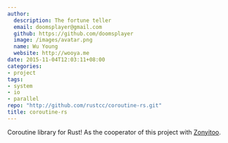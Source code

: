 ```yaml
---
author:
  description: The fortune teller
  email: doomsplayer@gmail.com
  github: https://github.com/doomsplayer
  image: /images/avatar.png
  name: Wu Young
  website: http://wooya.me
date: 2015-11-04T12:03:11+08:00
categories:
- project
tags:
- system
- io
- parallel
repo: "http://github.com/rustcc/coroutine-rs.git"
title: coroutine-rs
---
```


Coroutine library for Rust! As the cooperator of this project with [Zonyitoo](https://github.com/zonyitoo).
